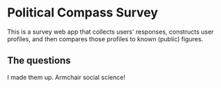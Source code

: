 # Political Compass Survey

This is a survey web app that collects users' responses, constructs
user profiles, and then compares those profiles to known (public)
figures.

## The questions

I made them up. Armchair social science!
